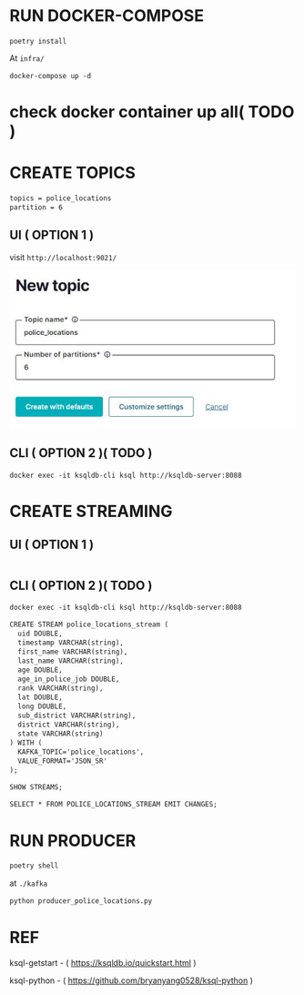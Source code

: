 # RUN DOCKER-COMPOSE

```
poetry install
```

At `infra/`

```
docker-compose up -d
```
# check docker container up all( TODO )

# CREATE TOPICS
```
topics = police_locations
partition = 6
```
## UI ( OPTION 1 )
visit `http://localhost:9021/`

![Alt text](images/create-kafka-topics-ui.JPG)

## CLI ( OPTION 2 )( TODO )
```
docker exec -it ksqldb-cli ksql http://ksqldb-server:8088
```
# CREATE STREAMING

## UI ( OPTION 1 )
```
```
## CLI ( OPTION 2 )( TODO )
```
docker exec -it ksqldb-cli ksql http://ksqldb-server:8088
```

```
CREATE STREAM police_locations_stream (
  uid DOUBLE,
  timestamp VARCHAR(string),
  first_name VARCHAR(string),
  last_name VARCHAR(string),
  age DOUBLE,
  age_in_police_job DOUBLE,
  rank VARCHAR(string),
  lat DOUBLE,
  long DOUBLE,
  sub_district VARCHAR(string),
  district VARCHAR(string),
  state VARCHAR(string)
) WITH (
  KAFKA_TOPIC='police_locations',
  VALUE_FORMAT='JSON_SR'
);
```

```
SHOW STREAMS;
```

```
SELECT * FROM POLICE_LOCATIONS_STREAM EMIT CHANGES;
```
# RUN PRODUCER
```bash
poetry shell
```

at `./kafka`
```bash
python producer_police_locations.py
```


# REF
ksql-getstart - ( https://ksqldb.io/quickstart.html )

ksql-python - ( https://github.com/bryanyang0528/ksql-python )